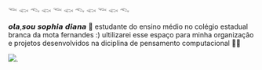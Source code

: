 𓆝 𓆟 𓆞 𓆟 𓆝 𓆟 𓆞 𓆟 𓆝 𓆟 𓆞   

 𝙤𝙡𝙖,𝙨𝙤𝙪 𝙨𝙤𝙥𝙝𝙞𝙖 𝙙𝙞𝙖𝙣𝙖 💋
estudante do ensino médio no colégio estadual branca da mota fernandes :)
ultilizarei esse espaço para minha organização e projetos desenvolvidos na
diciplina de pensamento computacional 👩‍💻

![](https://images.app.goo.gl/51qxztP5rBZLQ9K67).
